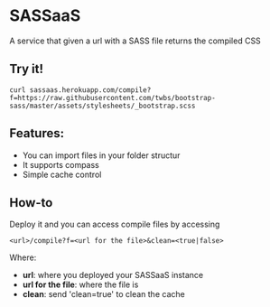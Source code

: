 SASSaaS
=======

A service that given a url with a SASS file returns the compiled CSS

## Try it!
```
curl sassaas.herokuapp.com/compile?f=https://raw.githubusercontent.com/twbs/bootstrap-sass/master/assets/stylesheets/_bootstrap.scss
```

## Features:
* You can import files in your folder structur
* It supports compass
* Simple cache control

## How-to
Deploy it and you can access compile files by accessing

```
<url>/compile?f=<url for the file>&clean=<true|false>
```

Where:
* **url**: where you deployed your SASSaaS instance
* **url for the file**: where the file is
* **clean**: send 'clean=true' to clean the cache



